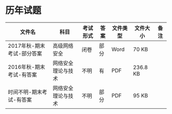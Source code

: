# 历年试题

文件名|科目|考试形式|答案|文件类型|文件大小|备注
---|---|---|---|---|---|---
2017年秋-期末考试-部分答案|高级网络安全|闭卷|部分|Word|70 KB|
2016年秋-期末考试-有答案|网络安全理论与技术|不明|有|PDF|236.8 KB|
时间不明-期末考试-有答案|网络安全理论与技术|不明|部分|PDF|95 KB|
